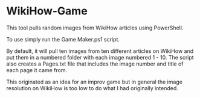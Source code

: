 # WikiHow-Game
This tool pulls random images from WikiHow articles using PowerShell.

To use simply run the Game Maker.ps1 script. 

By default, it will pull ten images from ten different articles on WikiHow and put them in a numbered folder with each image numbered 1 - 10.
The script also creates a Pages.txt file that includes the image number and title of each page it came from.

This originated as an idea for an improv game but in general the image resolution on WikiHow is too low to do what I had originally intended.
